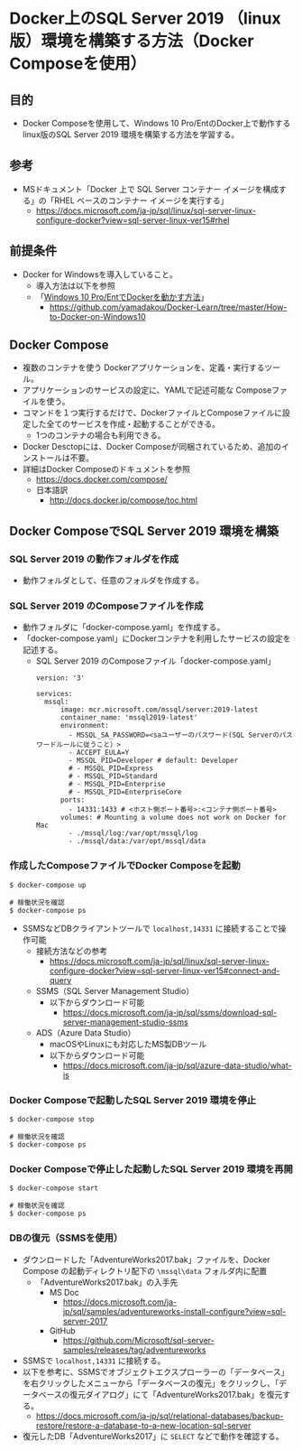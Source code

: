 # Docker上のSQL Server 2019 （linux版）環境を構築する方法（Docker Composeを使用）

## 目的
- Docker Composeを使用して、Windows 10 Pro/EntのDocker上で動作するlinux版のSQL Server 2019 環境を構築する方法を学習する。

## 参考
- MSドキュメント「Docker 上で SQL Server コンテナー イメージを構成する」の「RHEL ベースのコンテナー イメージを実行する」
  - https://docs.microsoft.com/ja-jp/sql/linux/sql-server-linux-configure-docker?view=sql-server-linux-ver15#rhel

## 前提条件
- Docker for Windowsを導入していること。
  - 導入方法は以下を参照
  - 「[Windows 10 Pro/EntでDockerを動かす方法](https://github.com/yamadakou/Docker-Learn/tree/master/How-to-Docker-on-Windows10)」
    - https://github.com/yamadakou/Docker-Learn/tree/master/How-to-Docker-on-Windows10

## Docker Compose
- 複数のコンテナを使う Dockerアプリケーションを、定義・実行するツール。
- アプリケーションのサービスの設定に、YAMLで記述可能な Composeファイルを使う。
- コマンドを１つ実行するだけで、DockerファイルとComposeファイルに設定した全てのサービスを作成・起動することができる。
  - 1つのコンテナの場合も利用できる。
- Docker Desctopには、Docker Composeが同梱されているため、追加のインストールは不要。
- 詳細はDocker Composeのドキュメントを参照
  - https://docs.docker.com/compose/
  - 日本語訳
    - http://docs.docker.jp/compose/toc.html

## Docker ComposeでSQL Server 2019 環境を構築
### SQL Server 2019 の動作フォルダを作成
- 動作フォルダとして、任意のフォルダを作成する。

### SQL Server 2019 のComposeファイルを作成
- 動作フォルダに「docker-compose.yaml」を作成する。
- 「docker-compose.yaml」にDockerコンテナを利用したサービスの設定を記述する。
  - SQL Server 2019 のComposeファイル「docker-compose.yaml」
    ```
    version: '3'

    services:
      mssql:
          image: mcr.microsoft.com/mssql/server:2019-latest
          container_name: 'mssql2019-latest'
          environment:
            - MSSQL_SA_PASSWORD=<saユーザーのパスワード(SQL Serverのパスワードルールに従うこと）>
            - ACCEPT_EULA=Y
            - MSSQL_PID=Developer # default: Developer
            # - MSSQL_PID=Express
            # - MSSQL_PID=Standard
            # - MSSQL_PID=Enterprise
            # - MSSQL_PID=EnterpriseCore
          ports:
            - 14331:1433 # <ホスト側ポート番号>:<コンテナ側ポート番号>
          volumes: # Mounting a volume does not work on Docker for Mac
            - ./mssql/log:/var/opt/mssql/log
            - ./mssql/data:/var/opt/mssql/data
    ```

### 作成したComposeファイルでDocker Composeを起動
```
$ docker-compose up

# 稼働状況を確認
$ docker-compose ps
```
- SSMSなどDBクライアントツールで `localhost,14331` に接続することで操作可能
  - 接続方法などの参考
    - https://docs.microsoft.com/ja-jp/sql/linux/sql-server-linux-configure-docker?view=sql-server-linux-ver15#connect-and-query
  - SSMS（SQL Server Management Studio）
    - 以下からダウンロード可能
      - https://docs.microsoft.com/ja-jp/sql/ssms/download-sql-server-management-studio-ssms
  - ADS（Azure Data Studio）
    - macOSやLinuxにも対応したMS製DBツール
    - 以下からダウンロード可能
      - https://docs.microsoft.com/ja-jp/sql/azure-data-studio/what-is

### Docker Composeで起動したSQL Server 2019 環境を停止
```
$ docker-compose stop

# 稼働状況を確認
$ docker-compose ps
```

### Docker Composeで停止した起動したSQL Server 2019 環境を再開
```
$ docker-compose start

# 稼働状況を確認
$ docker-compose ps
```
### DBの復元（SSMSを使用）
- ダウンロードした「AdventureWorks2017.bak」ファイルを、Docker Compose の起動ディレクトリ配下の `\mssql\data` フォルダ内に配置
  - 「AdventureWorks2017.bak」の入手先
    - MS Doc
      - https://docs.microsoft.com/ja-jp/sql/samples/adventureworks-install-configure?view=sql-server-2017
    - GitHub
      - https://github.com/Microsoft/sql-server-samples/releases/tag/adventureworks
- SSMSで `localhost,14331` に接続する。
- 以下を参考に、SSMSでオブジェクトエクスプローラーの「データベース」を右クリックしたメニューから「データベースの復元」をクリックし、「データベースの復元ダイアログ」にて「AdventureWorks2017.bak」を復元する。
  - https://docs.microsoft.com/ja-jp/sql/relational-databases/backup-restore/restore-a-database-to-a-new-location-sql-server
- 復元したDB「AdventureWorks2017」に `SELECT` などで動作を確認する。
